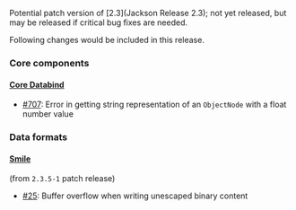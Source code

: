 Potential patch version of [2.3](Jackson Release 2.3); not yet released, but may be released if critical bug fixes are needed.

Following changes would be included in this release.

### Core components

#### [Core Databind](../../jackson-databind)

* [#707](../../jackson-databind/issues/707): Error in getting string representation of an `ObjectNode` with a float number value

### Data formats

#### [Smile](../../jackson-dataformat-smile)

(from `2.3.5-1` patch release)

* [#25](../../jackson-dataformat-smile/pull/25): Buffer overflow when writing unescaped binary content

